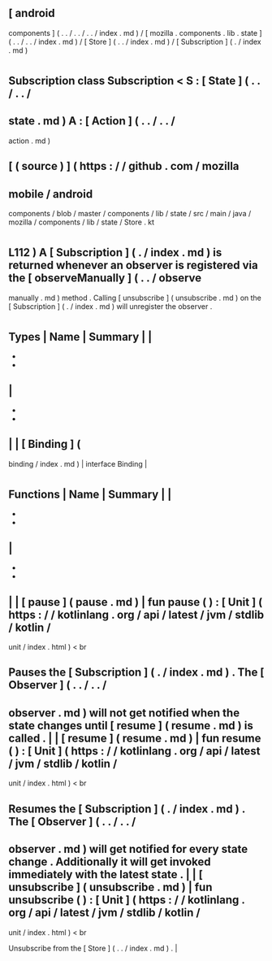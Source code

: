 [
android
-
components
]
(
.
.
/
.
.
/
.
.
/
index
.
md
)
/
[
mozilla
.
components
.
lib
.
state
]
(
.
.
/
.
.
/
index
.
md
)
/
[
Store
]
(
.
.
/
index
.
md
)
/
[
Subscription
]
(
.
/
index
.
md
)
#
Subscription
class
Subscription
<
S
:
[
State
]
(
.
.
/
.
.
/
-
state
.
md
)
A
:
[
Action
]
(
.
.
/
.
.
/
-
action
.
md
)
>
[
(
source
)
]
(
https
:
/
/
github
.
com
/
mozilla
-
mobile
/
android
-
components
/
blob
/
master
/
components
/
lib
/
state
/
src
/
main
/
java
/
mozilla
/
components
/
lib
/
state
/
Store
.
kt
#
L112
)
A
[
Subscription
]
(
.
/
index
.
md
)
is
returned
whenever
an
observer
is
registered
via
the
[
observeManually
]
(
.
.
/
observe
-
manually
.
md
)
method
.
Calling
[
unsubscribe
]
(
unsubscribe
.
md
)
on
the
[
Subscription
]
(
.
/
index
.
md
)
will
unregister
the
observer
.
#
#
#
Types
|
Name
|
Summary
|
|
-
-
-
|
-
-
-
|
|
[
Binding
]
(
-
binding
/
index
.
md
)
|
interface
Binding
|
#
#
#
Functions
|
Name
|
Summary
|
|
-
-
-
|
-
-
-
|
|
[
pause
]
(
pause
.
md
)
|
fun
pause
(
)
:
[
Unit
]
(
https
:
/
/
kotlinlang
.
org
/
api
/
latest
/
jvm
/
stdlib
/
kotlin
/
-
unit
/
index
.
html
)
<
br
>
Pauses
the
[
Subscription
]
(
.
/
index
.
md
)
.
The
[
Observer
]
(
.
.
/
.
.
/
-
observer
.
md
)
will
not
get
notified
when
the
state
changes
until
[
resume
]
(
resume
.
md
)
is
called
.
|
|
[
resume
]
(
resume
.
md
)
|
fun
resume
(
)
:
[
Unit
]
(
https
:
/
/
kotlinlang
.
org
/
api
/
latest
/
jvm
/
stdlib
/
kotlin
/
-
unit
/
index
.
html
)
<
br
>
Resumes
the
[
Subscription
]
(
.
/
index
.
md
)
.
The
[
Observer
]
(
.
.
/
.
.
/
-
observer
.
md
)
will
get
notified
for
every
state
change
.
Additionally
it
will
get
invoked
immediately
with
the
latest
state
.
|
|
[
unsubscribe
]
(
unsubscribe
.
md
)
|
fun
unsubscribe
(
)
:
[
Unit
]
(
https
:
/
/
kotlinlang
.
org
/
api
/
latest
/
jvm
/
stdlib
/
kotlin
/
-
unit
/
index
.
html
)
<
br
>
Unsubscribe
from
the
[
Store
]
(
.
.
/
index
.
md
)
.
|
